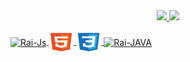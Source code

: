 <div style="display: inline_block" align="center">
  <a href="https://github.com/raiisoares">
  <img height="160em" src="https://github-readme-stats.vercel.app/api?username=raiisoares&show_icons=true&theme=onedark&include_all_commits=true&count_private=true"/>
  <img height="160em" src="https://github-readme-stats.vercel.app/api/top-langs/?username=raiisoares&layout=compact&langs_count=7&theme=onedark"/>
</div>
  
  <div style="display: inline_block"><br>
  <img align="center" alt="Rai-Js" height="30" width="40" src="https://cdn.jsdelivr.net/gh/devicons/devicon/icons/javascript/javascript-original.svg">
  <img align="center" alt="Rai-HTML" height="30" width="40" src="https://raw.githubusercontent.com/devicons/devicon/master/icons/html5/html5-original.svg">
  <img align="center" alt="Rai-CSS" height="30" width="40" src="https://raw.githubusercontent.com/devicons/devicon/master/icons/css3/css3-original.svg">       
  <img align="center" alt="Rai-JAVA" height="30" width="40" src="https://cdn.jsdelivr.net/gh/devicons/devicon/icons/java/java-original.svg">  
</div>
